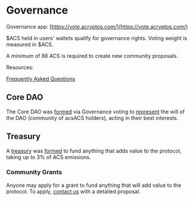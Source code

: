 # Governance

Governance app: [https://vote.acryptos.com/](https://vote.acryptos.com/)

$ACS held in users' wallets qualify for governance rights. Voting weight is measured in $ACS.

A minimum of 88 ACS is required to create new community proposals.

Resources:

[Frequently Asked Questions](https://docs.acryptos.com/faq)

## Core DAO

The Core DAO was [formed](https://vote.acryptos.com/#/acryptos/proposal/QmcXRoMHmgxQukYHSzgMsDcYHprsHW5rJZsnWPCypLbv3U) via Governance voting to [represent](https://vote.acryptos.com/#/acryptos/proposal/QmV4WD7eDSFhifv39vUN1Aqh42w99xzayN9NyyzMbq5cJB) the will of the DAO \(community of acsACS holders\), acting in their best interests.

## Treasury

A [treasury](https://bscscan.com/address/0x5BD97307A40DfBFDBAEf4B3d997ADB816F2dadCC) was [formed](https://vote.acryptos.com/#/acryptos/proposal/QmZzvi47cca4YmvSTxtqa4K5StDKyFUsN6rgJZUGGAxeg1) to fund anything that adds value to the protocol, taking up to 3% of ACS emissions.

### Community Grants

Anyone may apply for a grant to fund anything that will add value to the protocol. To apply, [contact us](https://t.me/acryptosdao) with a detailed proposal.


